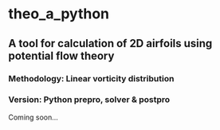 # theo_a_python
## A tool for calculation of 2D airfoils using potential flow theory
### Methodology: Linear vorticity distribution
### Version: Python prepro, solver & postpro

Coming soon...
